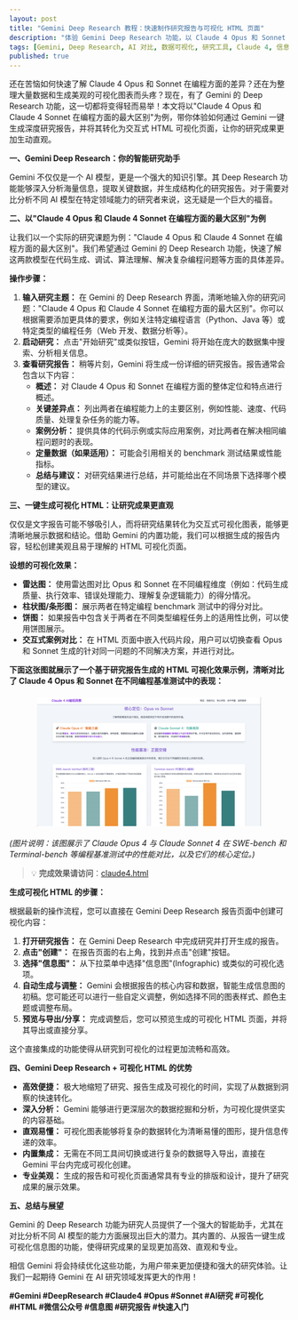 ```yaml
---
layout: post
title: "Gemini Deep Research 教程：快速制作研究报告与可视化 HTML 页面"
description: "体验 Gemini Deep Research 功能，以 Claude 4 Opus 和 Sonnet 编程对比为例，展示如何一键生成深度研究报告并转化为交互式 HTML 可视化页面。"
tags: [Gemini, Deep Research, AI 对比, 数据可视化, 研究工具, Claude 4, 信息图, 研究报告, 快速入门]
published: true
---
```


还在苦恼如何快速了解 Claude 4 Opus 和 Sonnet 在编程方面的差异？还在为整理大量数据和生成美观的可视化图表而头疼？现在，有了 Gemini 的 Deep Research 功能，这一切都将变得轻而易举！本文将以"Claude 4 Opus 和 Claude 4 Sonnet 在编程方面的最大区别"为例，带你体验如何通过 Gemini 一键生成深度研究报告，并将其转化为交互式 HTML 可视化页面，让你的研究成果更加生动直观。

**一、Gemini Deep Research：你的智能研究助手**

Gemini 不仅仅是一个 AI 模型，更是一个强大的知识引擎。其 Deep Research 功能能够深入分析海量信息，提取关键数据，并生成结构化的研究报告。对于需要对比分析不同 AI 模型在特定领域能力的研究者来说，这无疑是一个巨大的福音。

**二、以"Claude 4 Opus 和 Claude 4 Sonnet 在编程方面的最大区别"为例**

让我们以一个实际的研究课题为例："Claude 4 Opus 和 Claude 4 Sonnet 在编程方面的最大区别"。我们希望通过 Gemini 的 Deep Research 功能，快速了解这两款模型在代码生成、调试、算法理解、解决复杂编程问题等方面的具体差异。

**操作步骤：**

1.  **输入研究主题：** 在 Gemini 的 Deep Research 界面，清晰地输入你的研究问题："Claude 4 Opus 和 Claude 4 Sonnet 在编程方面的最大区别"。你可以根据需要添加更具体的要求，例如关注特定编程语言（Python、Java 等）或特定类型的编程任务（Web 开发、数据分析等）。
2.  **启动研究：** 点击"开始研究"或类似按钮，Gemini 将开始在庞大的数据集中搜索、分析相关信息。
3.  **查看研究报告：** 稍等片刻，Gemini 将生成一份详细的研究报告。报告通常会包含以下内容：
    * **概述：** 对 Claude 4 Opus 和 Sonnet 在编程方面的整体定位和特点进行概述。
    * **关键差异点：** 列出两者在编程能力上的主要区别，例如性能、速度、代码质量、处理复杂任务的能力等。
    * **案例分析：** 提供具体的代码示例或实际应用案例，对比两者在解决相同编程问题时的表现。
    * **定量数据（如果适用）：** 可能会引用相关的 benchmark 测试结果或性能指标。
    * **总结与建议：** 对研究结果进行总结，并可能给出在不同场景下选择哪个模型的建议。

**三、一键生成可视化 HTML：让研究成果更直观**

仅仅是文字报告可能不够吸引人，而将研究结果转化为交互式可视化图表，能够更清晰地展示数据和结论。借助 Gemini 的内置功能，我们可以根据生成的报告内容，轻松创建美观且易于理解的 HTML 可视化页面。

**设想的可视化效果：**

* **雷达图：** 使用雷达图对比 Opus 和 Sonnet 在不同编程维度（例如：代码生成质量、执行效率、错误处理能力、理解复杂逻辑能力）的得分情况。
* **柱状图/条形图：** 展示两者在特定编程 benchmark 测试中的得分对比。
* **饼图：** 如果报告中包含关于两者在不同类型编程任务上的适用性比例，可以使用饼图展示。
* **交互式案例对比：** 在 HTML 页面中嵌入代码片段，用户可以切换查看 Opus 和 Sonnet 生成的针对同一问题的不同解决方案，并进行对比。

**下面这张图就展示了一个基于研究报告生成的 HTML 可视化效果示例，清晰对比了 Claude 4 Opus 和 Sonnet 在不同编程基准测试中的表现：**

<img src="../images/posts/WechatIMG1979.jpg" alt="Claude 4 AI编程洞察 - Opus vs Sonnet 性能对比" style="max-width: 80%; height: auto; display: block; margin: 20px auto;">

*(图片说明：该图展示了 Claude Opus 4 与 Claude Sonnet 4 在 SWE-bench 和 Terminal-bench 等编程基准测试中的性能对比，以及它们的核心定位。)*

> 💡 **完成效果请访问**：[claude4.html](/claude4.html)

**生成可视化 HTML 的步骤：**

根据最新的操作流程，您可以直接在 Gemini Deep Research 报告页面中创建可视化内容：

1.  **打开研究报告：** 在 Gemini Deep Research 中完成研究并打开生成的报告。
2.  **点击"创建"：** 在报告页面的右上角，找到并点击"创建"按钮。
3.  **选择"信息图"：** 从下拉菜单中选择"信息图"(Infographic) 或类似的可视化选项。
4.  **自动生成与调整：** Gemini 会根据报告的核心内容和数据，智能生成信息图的初稿。您可能还可以进行一些自定义调整，例如选择不同的图表样式、颜色主题或调整布局。
5.  **预览与导出/分享：** 完成调整后，您可以预览生成的可视化 HTML 页面，并将其导出或直接分享。

这个直接集成的功能使得从研究到可视化的过程更加流畅和高效。

**四、Gemini Deep Research + 可视化 HTML 的优势**

* **高效便捷：** 极大地缩短了研究、报告生成及可视化的时间，实现了从数据到洞察的快速转化。
* **深入分析：** Gemini 能够进行更深层次的数据挖掘和分析，为可视化提供坚实的内容基础。
* **直观易懂：** 可视化图表能够将复杂的数据转化为清晰易懂的图形，提升信息传递的效率。
* **内置集成：** 无需在不同工具间切换或进行复杂的数据导入导出，直接在 Gemini 平台内完成可视化创建。
* **专业美观：** 生成的报告和可视化页面通常具有专业的排版和设计，提升了研究成果的展示效果。

**五、总结与展望**

Gemini 的 Deep Research 功能为研究人员提供了一个强大的智能助手，尤其在对比分析不同 AI 模型的能力方面展现出巨大的潜力。其内置的、从报告一键生成可视化信息图的功能，使得研究成果的呈现更加高效、直观和专业。

相信 Gemini 将会持续优化这些功能，为用户带来更加便捷和强大的研究体验。让我们一起期待 Gemini 在 AI 研究领域发挥更大的作用！

**#Gemini #DeepResearch #Claude4 #Opus #Sonnet #AI研究 #可视化 #HTML #微信公众号 #信息图 #研究报告 #快速入门**
